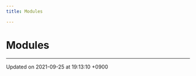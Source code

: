 ```yaml
---
title: Modules

---
```


# Modules







-------------------------------

Updated on 2021-09-25 at 19:13:10 +0900
